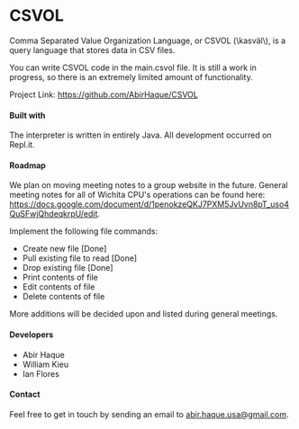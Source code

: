 # CSVOL
Comma Separated Value Organization Language, or CSVOL (\kasväl\\), is a query language that stores data in CSV files.

You can write CSVOL code in the main.csvol file. It is still a work in progress, so there is an extremely limited amount of functionality.

Project Link: https://github.com/AbirHaque/CSVOL

#### Built with
The interpreter is written in entirely Java. All development occurred on Repl.it.

#### Roadmap
We plan on moving meeting notes to a group website in the future. General meeting notes for all of Wichita CPU's operations can be found here: https://docs.google.com/document/d/1penokzeQKJ7PXM5JvUvn8pT_uso4QuSFwjQhdeqkrpU/edit.

Implement the following file commands:
- Create new file [Done]
- Pull existing file to read [Done]
- Drop existing file [Done]
- Print contents of file
- Edit contents of file
- Delete contents of file

More additions will be decided upon and listed during general meetings.

#### Developers
- Abir Haque
- William Kieu
- Ian Flores

#### Contact
Feel free to get in touch by sending an email to abir.haque.usa@gmail.com.